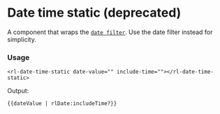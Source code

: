 # Date time static (deprecated)
A component that wraps the [`date filter`](../../filters/date/date.filter.md). Use the date filter instead for simplicity.

### Usage
```
<rl-date-time-static date-value="" include-time=""></rl-date-time-static>
```
Output:
```
{{dateValue | rlDate:includeTime?}}
```